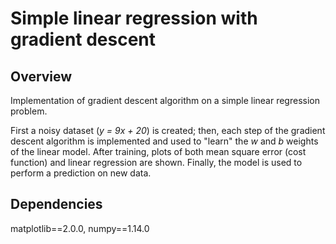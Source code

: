 # Simple linear regression with gradient descent

## Overview
Implementation of gradient descent algorithm on a simple linear regression problem.

First a noisy dataset (*y = 9x + 20*) is created; then, each step of the gradient descent algorithm is implemented and used to "learn" the *w* and *b* weights of the linear model. After training, plots of both mean square error (cost function) and linear regression are shown. Finally, the model is used to perform a prediction on new data.

## Dependencies
matplotlib==2.0.0, numpy==1.14.0



